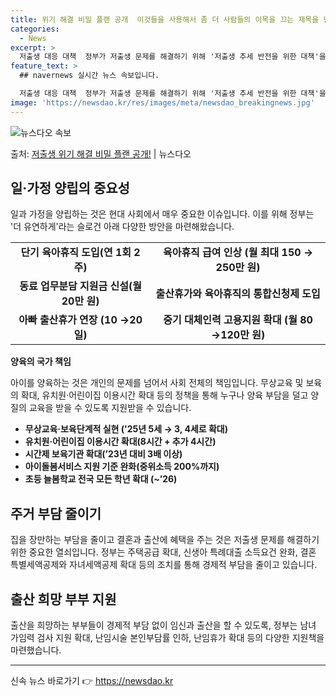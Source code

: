 ```yaml
---
title: 위기 해결 비밀 플랜 공개  이것들을 사용해서 좀 더 사람들의 이목을 끄는 제목을 만들어보자면 해결 위기 비밀 플랜 공개! 저출생의 비밀 같은 제목이 될 수 있을 것 같아.
categories:
  - News
excerpt: >
  저출생 대응 대책  정부가 저출생 문제를 해결하기 위해 '저출생 추세 반전을 위한 대책'을 발표했습니다. 이…
feature_text: >
  ## navernews 실시간 뉴스 속보입니다.

  저출생 대응 대책  정부가 저출생 문제를 해결하기 위해 '저출생 추세 반전을 위한 대책'을 발표했습니다. 이…
image: 'https://newsdao.kr/res/images/meta/newsdao_breakingnews.jpg'
---
```


![뉴스다오 속보](https://newsdao.kr/res/images/meta/newsdao_breakingnews.jpg)

<p>출처: <a href="https://newsdao.kr/4329" rel="dofollow">저출생 위기 해결 비밀 플랜 공개!</a> | 뉴스다오</p>

<h2 data-ke-size="size26">일·가정 양립의 중요성</h2>
<p data-ke-size="size16">일과 가정을 양립하는 것은 현대 사회에서 매우 중요한 이슈입니다. 이를 위해 정부는 '더 유연하게'라는 슬로건 아래 다양한 방안을 마련해왔습니다.</p>

<table>
  <tr>
    <td style="text-align: center; height: 17px;"><b>단기 육아휴직 도입(연 1회 2주)</b></td>
    <td style="text-align: center; height: 17px;"><b>육아휴직 급여 인상 (월 최대 150 → 250만 원)</b></td>
  </tr>
  <tr>
    <td style="text-align: center; height: 17px;"><b>동료 업무분담 지원금 신설(월 20만 원)</b></td>
    <td style="text-align: center; height: 17px;"><b>출산휴가와 육아휴직의 통합신청제 도입</b></td>
  </tr>
  <tr>
    <td style="text-align: center; height: 17px;"><b>아빠 출산휴가 연장 (10 →20일)</b></td>
    <td style="text-align: center; height: 17px;"><b>중기 대체인력 고용지원 확대 (월 80 →120만 원)</b></td>
  </tr>
</table>

<p data-ke-size="size16"><b>양육의 국가 책임</b></p>
<p data-ke-size="size16">아이를 양육하는 것은 개인의 문제를 넘어서 사회 전체의 책임입니다. 무상교육 및 보육의 확대, 유치원·어린이집 이용시간 확대 등의 정책을 통해 누구나 양육 부담을 덜고 양질의 교육을 받을 수 있도록 지원받을 수 있습니다.</p>

<ul>
  <li><b>무상교육·보육단계적 실현 ('25년 5세 → 3, 4세로 확대)</b></li>
  <li><b>유치원·어린이집 이용시간 확대(8시간 + 추가 4시간)</b></li>
  <li><b>시간제 보육기관 확대(’23년 대비 3배 이상)</b></li>
  <li><b>아이돌봄서비스 지원 기준 완화(중위소득 200%까지)</b></li>
  <li><b>초등 늘봄학교 전국 모든 학년 확대 (~’26)</b></li>
</ul>

<h2 data-ke-size="size26">주거 부담 줄이기</h2>
<p data-ke-size="size16">집을 장만하는 부담을 줄이고 결혼과 출산에 혜택을 주는 것은 저출생 문제를 해결하기 위한 중요한 열쇠입니다. 정부는 주택공급 확대, 신생아 특례대출 소득요건 완화, 결혼 특별세액공제와 자녀세액공제 확대 등의 조치를 통해 경제적 부담을 줄이고 있습니다.</p>

<h2 data-ke-size="size26">출산 희망 부부 지원</h2>
<p data-ke-size="size16">출산을 희망하는 부부들이 경제적 부담 없이 임신과 출산을 할 수 있도록, 정부는 남녀 가임력 검사 지원 확대, 난임시술 본인부담률 인하, 난임휴가 확대 등의 다양한 지원책을 마련했습니다.</p>

<hr> 

신속 뉴스 바로가기 👉 <a href="https://newsdao.kr" rel="dofollow">https://newsdao.kr</a>


